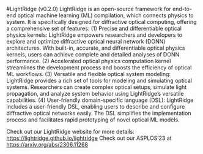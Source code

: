 #LightRidge (v0.2.0)
LightRidge is an open-source framework for end-to-end optical machine learning (ML) compilation, which connects physics to system. It is specifically designed for diffractive optical computing, offering a comprehensive set of features: (1) Precise and differentiable optical physics kernels: LightRidge empowers researchers and developers to explore and optimize diffractive optical neural network (DONN) architectures. With built-in, accurate, and differentiable optical physics kernels, users can achieve complete and detailed analyses of DONN performance. (2) Accelerated optical physics computation kernel streamlines the development process and boosts the efficiency of optical ML workflows. (3) Versatile and flexible optical system modeling: LightRidge provides a rich set of tools for modeling and simulating optical systems. Researchers can create complex optical setups, simulate light propagation, and analyze system behavior using LightRidge’s versatile capabilities. (4) User-friendly domain-specific language (DSL): LightRidge includes a user-friendly DSL, enabling users to describe and configure diffractive optical networks easily. The DSL simplifies the implementation process and facilitates rapid prototyping of novel optical ML models.

Check out our LightRidge website for more details: https://lightridge.github.io/lightridge
Check out our ASPLOS’23 at https://arxiv.org/abs/2306.11268

